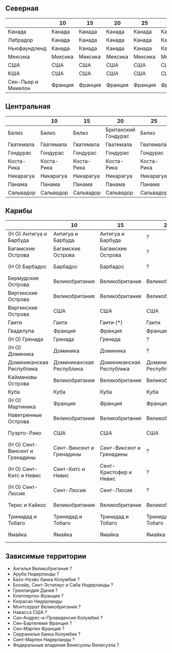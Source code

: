 ## Северная

|                   |10         |15         |20         |25         |32         |38         |55             |61             |62             |64             |...        |...    |
|-------------------|-----------|-----------|-----------|-----------|-----------|-----------|---------------|---------------|---------------|---------------|-----------|-------|
|Канада             |Канада     |Канада     |Канада     |Канада     |Канада     |Канада     |Канада         |Канада         |Канада         |Канада         |Канада     |САСШ   |
|Лабрадор           |Канада     |Канада     |Канада     |Канада     |Канада     |Канада     |Великобритания |Великобритания |Великобритания |Великобритания |Канада     |САСШ   |
|Ньюфаундленд       |Канада     |Канада     |Канада     |Канада     |Канада     |Канада     |Великобритания |Великобритания |Великобритания |Великобритания |Канада     |САСШ   |
|Мексика            |Мексика    |Мексика    |Мексика    |Мексика    |Мексика    |Мексика    |Мексика        |Мексика        |Мексика        |Мексика        |Мексика    |КША    |
|США                |США        |США        |США        |США        |США        |США        |США            |США            |США            |США            |США        |САСШ   |
|КША                |США        |США        |США        |США        |США        |США        |США            |США            |США            |США            |США        |КША    |
|Сен-Пьер и Микелон |Франция    |Франция    |Франция    |Франция    |Франция    |Франция    |Франция        |Франция        |Франция        |Франция        |Франция    |САСШ   |

## Центральная

|           |10         |15         |20                     |25         |32                 |38                 |55             |61             |62             |64             |...            |...    |
|-----------|-----------|-----------|-----------------------|-----------|-------------------|-------------------|---------------|---------------|---------------|---------------|---------------|-------|
|Белиз      |Белиз      |Белиз      |Британский Гондурас    |Белиз      |Гондурас (Брит)    |Гондурас (Брит)    |Великобритания |Великобритания |Великобритания |Великобритания |Великобритания |КША    |
|Гватемала  |Гватемала  |Гватемала  |Гватемала              |Гватемала  |Гватемала          |Гватемала          |Гватемала      |Гватемала      |Гватемала      |Гватемала      |Гватемала      |КША    |
|Гондурас   |Гондурас   |Гондурас   |Гондурас               |Гондурас   |Гондурас           |Гондурас           |Гондурас       |Гондурас       |Гондурас       |Гондурас       |Гондурас       |КША    |
|Коста-Рика |Коста-Рика |Коста-Рика |Коста-Рика             |Коста-Рика |Коста-Рика         |Коста-Рика         |Коста-Рика     |Коста-Рика     |Коста-Рика     |Коста-Рика     |Коста-Рика     |КША    |
|Никарагуа  |Никарагуа  |Никарагуа  |Никарагуа              |Никарагуа  |Никарагуа          |Никарагуа          |Никарагуа      |Никарагуа      |Никарагуа      |Никарагуа      |Никарагуа      |КША    |
|Панама     |Панама     |Панама     |Панама                 |Панама     |Панама             |Панама             |Панама         |Панама         |Панама         |Панама         |Панама         |КША    |
|Сальвадор  |Сальвадор  |Сальвадор  |Сальвадор              |Сальвадор  |Сальвадор          |Сальвадор          |Сальвадор      |Сальвадор      |Сальвадор      |Сальвадор      |Сальвадор      |КША    |

## Карибы

|                               |10                         |15                         |20                         |25                         |32                         |38                         |55                         |61                         |62                         |64                         |...                        |...    |
|-------------------------------|---------------------------|---------------------------|---------------------------|---------------------------|---------------------------|---------------------------|---------------------------|---------------------------|---------------------------|---------------------------|---------------------------|-------|
|(Н О) Антигуа и Барбуда        |Антигуа и Барбуда          |Антигуа и Барбуда          |?                          |Антигуа и Барбуда          |?                          |Вест-Индия(?)              |Великобритания             |Великобритания             |Великобритания             |Великобритания             |?                          |КША    |
|Багамские Острова              |Багамские Острова          |Багамские Острова          |?                          |Багамские Острова          |Великобритания             |Вест-Индия(Брит)           |Великобритания             |Великобритания             |Великобритания             |Великобритания             |Великобритания             |КША    |
|(Н О) Барбадос                 |Барбадос                   |Барбадос                   |?                          |Барбадос                   |Барбадос                   |Вест-Индия(Брит)           |Великобритания             |Великобритания             |Великобритания             |Великобритания             |Великобритания             |КША    |
|Бермудские Острова             |Великобритания             |Великобритания             |Великобритания             |(Великобритания)           |Великобритания             |Вест-Индия(Брит)           |Великобритания             |Великобритания             |Великобритания             |Великобритания             |Великобритания             |КША    |
|Виргинские Острова             |Великобритания             |Великобритания             |Великобритания             |(Великобритания)           |Великобритания             |Вест-Индия(Брит)           |Великобритания             |Великобритания             |Великобритания             |Великобритания             |Великобритания             |КША    |
|Виргинские Острова             |США                        |США                        |США                        |(США)                      |США                        |Вест-Индия(Брит)           |Великобритания             |Великобритания             |Великобритания             |Великобритания             |Великобритания             |КША    |
|Гаити                          |Гаити                      |Гаити (*)                  |Гаити                      |Гаити                      |Гаити                      |Гаити                      |Гаити                      |Гаити                      |Гаити                      |Гаити                      |Гаити                      |КША    |
|Гваделупа                      |Франция                    |Франция                    |Франция                    |(Франция)                  |Франция                    |Франция                    |Франция                    |Франция                    |Франция                    |Франция                    |Франция                    |КША    |
|(Н О) Гренада                  |Гренада                    |Гренада                    |?                          |Гренада                    |?                          |Вест-Индия(?)              |Великобритания             |Великобритания             |Великобритания             |Великобритания             |?                          |КША    |
|(Н О) Доминика                 |Доминика                   |Доминика                   |?                          |?                          |?                          |Вест-Индия(?)              |Великобритания             |Великобритания             |Великобритания             |Великобритания             |?                          |КША    |
|Доминиканская Республика       |Доминиканская Республика   |Доминиканская Республика   |Доминиканская Республика   |Доминиканская Республика   |Доминиканская Республика   |Доминиканская Республика   |Доминиканская Республика   |Доминиканская Республика   |Доминиканская Республика   |Доминиканская Республика   |Доминиканская Республика   |КША    |
|Каймановы Острова              |Великобритания             |Великобритания             |Великобритания             |(Великобритания)           |Великобритания             |Вест-Индия(Брит)           |Великобритания             |Великобритания             |Великобритания             |Великобритания             |Великобритания             |КША    |
|Куба                           |Куба                       |Куба                       |Куба                       |Куба                       |Куба                       |Куба                       |Куба                       |Куба                       |Куба                       |Куба                       |(Испания)                  |КША    |
|(Н О) Мартиника                |Франция                    |Франция                    |Франция                    |(Франция)                  |Франция                    |Франция                    |Франция                    |Франция                    |Франция                    |Франция                    |Франция                    |КША    |
|Наветренные Острова            |Великобритания             |Великобритания             |Великобритания             |(Великобритания)           |Великобритания             |Вест-Индия(Брит)           |Великобритания             |Великобритания             |Великобритания             |Великобритания             |Великобритания             |КША    |
|Пуэрто-Рико                    |США                        |США                        |США                        |(США)                      |США                        |Вест-Индия(Брит)           |Великобритания             |США                        |Великобритания             |Великобритания             |Великобритания             |КША    |
|(Н О) Сент-Винсент и Гренадины |Сент-Винсент и Гренадины   |Сент-Винсент и Гренадины   |?                          |?                          |?                          |Вест-Индия(?)              |Великобритания             |Великобритания             |Великобритания             |Великобритания             |?                          |КША    |
|(Н О) Сент-Китс и Невис        |Сент-Китс и Невис          |Сент-Кристофер и Невис     |?                          |?                          |?                          |Вест-Индия(?)              |Великобритания             |Великобритания             |Великобритания             |Великобритания             |?                          |КША    |
|(Н О) Сент-Люсия               |Сент-Люсия                 |Сент-Люсия                 |?                          |?                          |?                          |Вест-Индия(?)              |Великобритания             |Великобритания             |Великобритания             |Великобритания             |?                          |КША    |
|Теркс и Кайкос                 |Великобритания             |Великобритания             |Великобритания             |(Великобритания)           |Великобритания             |Вест-Индия(Брит)           |Великобритания             |Великобритания             |Великобритания             |Великобритания             |Великобритания             |КША    |
|Тринидад и Тобаго              |Тринидад и Тобаго          |Тринидад и Тобаго          |Тринидад и Тобаго          |Тринидад и Тобаго          |Тринидад и Тобаго          |Вест-Индия(Брит)           |Великобритания             |Великобритания             |Великобритания             |Великобритания             |Великобритания             |КША    |
|Ямайка                         |Ямайка                     |Ямайка                     |Ямайка                     |Ямайка                     |Ямайка                     |Вест-Индия(Брит)           |Великобритания             |Великобритания             |Великобритания             |Великобритания             |Великобритания             |КША    |

## Зависимые территории

*   Ангилья                         Великобритания  ?
*   Аруба                           Нидерланды      ?
*   Бахо-Нуэво банка                Колумбия        ?
*   Бонэйр, Синт-Эстатиус и Саба    Нидерланды      ?
*   Гренландия                      Дания           ?
*   Клиппертон                      Франция         ?
*   Кюрасао                         Нидерланды
*   Монтсеррат                      Великобритания  ?
*   Навасса                         США             ?
*   Сан-Андрес-и-Провиденсия        Колумбия        ?
*   Сен-Бартелеми                   Франция         ?
*   Сен-Мартен                      Франция         ?
*   Серранилья банка                Колумбия        ?
*   Синт-Мартен                     Нидерланды      ?
*   Федеральные владения Венесуэлы  Венесуэла       ?